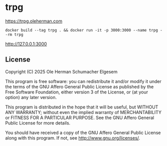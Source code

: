# trpg

https://trpg.oleherman.com

```
docker build --tag trpg . && docker run -it -p 3000:3000 --name trpg --rm trpg
```

http://127.0.0.1:3000

## License

Copyright (C) 2025 Ole Herman Schumacher Elgesem

This program is free software: you can redistribute it and/or modify
it under the terms of the GNU Affero General Public License as
published by the Free Software Foundation, either version 3 of the
License, or (at your option) any later version.

This program is distributed in the hope that it will be useful,
but WITHOUT ANY WARRANTY; without even the implied warranty of
MERCHANTABILITY or FITNESS FOR A PARTICULAR PURPOSE. See the
GNU Affero General Public License for more details.

You should have received a copy of the GNU Affero General Public License
along with this program. If not, see <http://www.gnu.org/licenses/>.
